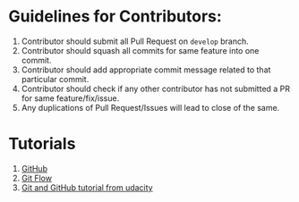 # Guidelines for Contributors:

1. Contributor should submit all Pull Request on `develop` branch.
2. Contributor should squash all commits for same feature into one commit.
3. Contributor should add appropriate commit message related to that particular commit.
4. Contributor should check if any other contributor has not submitted a PR for same feature/fix/issue.
5. Any duplications of Pull Request/Issues will lead to close of the same.

# Tutorials

1. [GitHub](https://www.youtube.com/watch?v=Fwdg8-thBAc)
2. [Git Flow](https://www.atlassian.com/git/tutorials/comparing-workflows/gitflow-workflow)
3. [Git and GitHub tutorial from udacity ](https://www.udacity.com/course/how-to-use-git-and-github--ud775)
